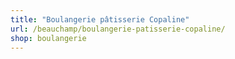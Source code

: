 ```yaml
---
title: "Boulangerie pâtisserie Copaline"
url: /beauchamp/boulangerie-patisserie-copaline/
shop: boulangerie
---
```

